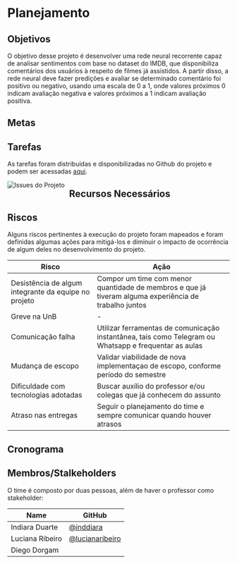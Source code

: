 # Planejamento

## Objetivos
O objetivo desse projeto é desenvolver uma rede neural recorrente capaz de analisar sentimentos com base no dataset do IMDB, que disponibiliza comentários dos usuários à respeito de filmes já assistidos. A partir disso, a rede neural deve fazer predições e avaliar se determinado comentário foi positivo ou negativo, usando uma escala de 0 a 1, onde valores próximos 0 indicam avaliação negativa e valores próximos a 1 indicam avaliação positiva. 

## Metas


## Tarefas

As tarefas foram distribuídas e disponibilizadas no Github do projeto e podem ser acessadas [aqui](github.com/lucianaribeiro/issues.com).


<img src="_media/issue.png"
     alt="Issues do Projeto"
     style="float: left; margin-right: 10px;" />

## Recursos Necessários

## Riscos

Alguns riscos pertinentes à execução do projeto foram mapeados e foram definidas algumas ações para mitigá-los e diminuir o impacto de ocorrência de algum deles no desenvolvimento do projeto. 


| Risco                                                | Ação |
|------------------------------------------------------|------|
| Desistência de algum integrante da equipe no projeto | Compor um time com menor quantidade de membros e que já tiveram alguma experiência de trabalho juntos  |
| Greve na UnB                                         | - |
| Comunicação falha                                    | Utilizar ferramentas de comunicação instantânea, tais como Telegram ou Whatsapp e frequentar as aulas | 
| Mudança de escopo                                    | Validar viabilidade de nova implementaçao de escopo, conforme período do semestre | 
| Dificuldade com tecnologias adotadas                 | Buscar auxílio do professor e/ou colegas que já conhecem do assunto |
| Atraso nas entregas                                  | Seguir o planejamento do time e sempre comunicar quando houver atrasos |


## Cronograma 

## Membros/Stalkeholders

O time é composto por duas pessoas, além de haver o professor como stakeholder:


| Name | GitHub |
| --------- | -------- |
| Indiara Duarte | [@inddiara](https://github.com/inddiara) |
| Luciana Ribeiro | [@lucianaribeiro](https://github.com/lucianaribeiro) |
| Diego Dorgam | |
